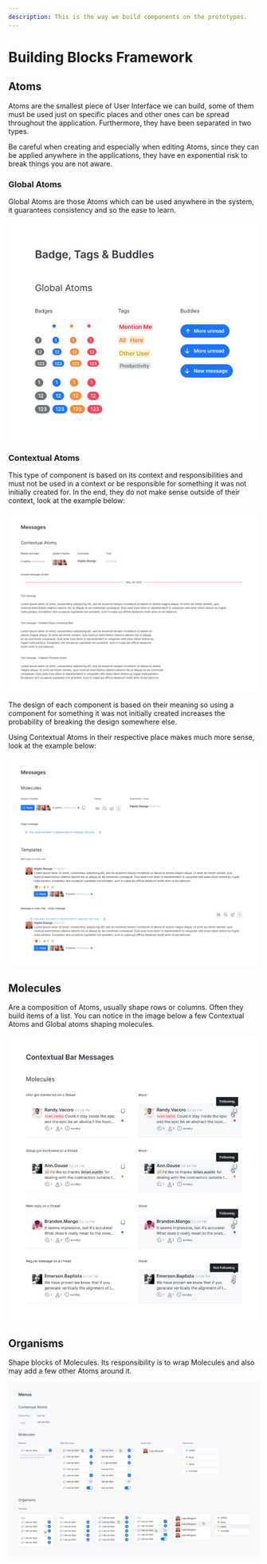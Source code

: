 ```yaml
---
description: This is the way we build components on the prototypes.
---
```


# Building Blocks Framework

## Atoms <a href="#a1e95e87-2666-4415-96a9-10ba7c850d11" id="a1e95e87-2666-4415-96a9-10ba7c850d11"></a>

Atoms are the smallest piece of User Interface we can build, some of them must be used just on specific places and other ones can be spread throughout the application. Furthermore, they have been separated in two types.

Be careful when creating and especially when editing Atoms, since they can be applied anywhere in the applications, they have en exponential risk to break things you are not aware.

### Global Atoms <a href="#4c8952b7-95be-4e6b-8bb0-b07868631820" id="4c8952b7-95be-4e6b-8bb0-b07868631820"></a>

Global Atoms are those Atoms which can be used anywhere in the system, it guarantees consistency and so the ease to learn.

![](<../../../../../.gitbook/assets/global atoms.png>)

### Contextual Atoms <a href="#df187f85-c33b-4b08-8973-816437f32439" id="df187f85-c33b-4b08-8973-816437f32439"></a>

This type of component is based on its context and responsibilities and must not be used in a context or be responsible for something it was not initially created for. In the end, they do not make sense outside of their context, look at the example below:

![Contextual Atoms do not make sense outside their context](<../../../../../.gitbook/assets/contextual atoms.png>)

The design of each component is based on their meaning so using a component for something it was not initially created increases the probability of breaking the design somewhere else.

Using Contextual Atoms in their respective place makes much more sense, look at the example below:

![](<../../../../../.gitbook/assets/Atom in their context.png>)

## Molecules <a href="#67a183d7-2f91-4005-a7aa-0a48954ef3b7" id="67a183d7-2f91-4005-a7aa-0a48954ef3b7"></a>

Are a composition of Atoms, usually shape rows or columns. Often they build items of a list. You can notice in the image below a few Contextual Atoms and Global atoms shaping molecules.

![](<../../../../../.gitbook/assets/Contextual Bar Messages.png>)

## Organisms <a href="#934609c3-11ed-4ef7-95d3-20cfa2ff1247" id="934609c3-11ed-4ef7-95d3-20cfa2ff1247"></a>

Shape blocks of Molecules. Its responsibility is to wrap Molecules and also may add a few other Atoms around it.

![From Atoms to Organisms](../../../../../.gitbook/assets/Menus.png)

## &#x20;<a href="#556c4236-8ac3-4239-947c-608785a8f497" id="556c4236-8ac3-4239-947c-608785a8f497"></a>
